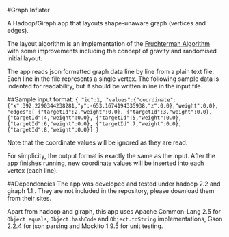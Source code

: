 #Graph Inflater

A Hadoop/Giraph app that layouts shape-unaware graph (vertices and edges).

The layout algorithm is an implementation of the [Fruchterman Algorithm](ftp://132.180.22.143/axel/papers/reingold:graph_drawing_by_force_directed_placement.pdf) with some improvements including the concept of gravity and randomised initial layout.

The app reads json formatted graph data line by line from a plain text file. Each line in the file represents a single vertex. The following sample data is indented for readability, but it should be written inline in the input file.

##Sample input format:
``
{ "id":1,
  "values":{"coordinate":{"x":392.2290344238281,"y":-653.1674194335938,"z":0.0},"weight":0.0},
  "edges":[
    {"targetId":2,"weight":0.0},
    {"targetId":3,"weight":0.0},
    {"targetId":4,"weight":0.0},
    {"targetId":5,"weight":0.0},
    {"targetId":6,"weight":0.0},
    {"targetId":7,"weight":0.0},
    {"targetId":8,"weight":0.0}]
}
``

Note that the coordinate values will be ignored as they are read.

For simplicity, the output format is exactly the same as the input. After the app finishes running, new coordinate values will be inserted into each vertex (each line).

##Dependencies
The app was developed and tested under hadoop 2.2 and giraph 1.1 . They are not included in the repository, please download them from their sites.

Apart from hadoop and giraph, this app uses Apache Common-Lang 2.5 for `Object.equals`, `Object.hashCode` and `Object.toString` implementations, Gson 2.2.4 for json parsing and Mockito 1.9.5 for unit testing.
